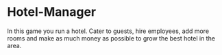 # Hotel-Manager
In this game you run a hotel. Cater to guests, hire employees, add more rooms and make as much money as possible to grow the best hotel in the area.
